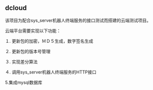 
## dcloud

该项目为配合sys_server机器人终端服务的接口测试而搭建的云端测试项目。


云端平台需要实现以下功能：

１. 更新包的加密，ＭＤ５生成，数字签名生成

２. 更新包的版本号管理

３. 实现差分算法

４. 调用sys_server机器人终端服务的HTTP接口

5.集成mysql数据库